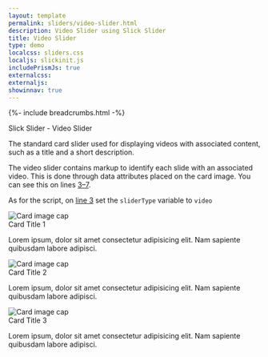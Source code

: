 ```yaml
---
layout: template
permalink: sliders/video-slider.html
description: Video Slider using Slick Slider
title: Video Slider 
type: demo
localcss: sliders.css
localjs: slickinit.js
includePrismJs: true
externalcss:
externaljs:
showinnav: true
---
```


{%- include breadcrumbs.html -%}

<div class="container">
	<div class="row">
		<div class="col">
			<span class="h3" id="sliderLabel">Slick Slider - Video Slider</span>
			<p>The standard card slider used for displaying videos with associated content, such as a title and a short description.</p>
			<p>The video slider contains markup to identify each slide with an associated video. This is done through data attributes placed on the card image. You can see this on lines <a href="#html-output">3&ndash;7</a>.</p>
			<p>As for the script, on <a href="#script-output">line 3</a> set the <code>sliderType</code> variable to <code>video</code></p>
		</div>
	</div>
	<div class="row">
		<div class="col-lg-9">
			<div class="cdc-card-slider">
				<div class="card">
					<img alt="Card image cap" class="card-img-top" src="http://i.ytimg.com/vi/7Tx4PXDW35g/mqdefault.jpg"
							data-video-id="7Tx4PXDW35g"
						data-transcript-url=""
						data-audio-url=""
						data-lowres-url="#">
					<div class="card-body">
						<div class="card-title h4 text-left">
							Card Title 1
						</div>
						<p>
							Lorem ipsum, dolor sit amet consectetur adipisicing elit. Nam sapiente quibusdam labore adipisci.
						</p>
					</div>
				</div>
				<div class="card">
					<img alt="Card image cap" class="card-img-top" src="http://i.ytimg.com/vi/K0wlPVPdywI/mqdefault.jpg"
							data-video-id="K0wlPVPdywI"
						data-transcript-url="#"
						data-audio-url="#"
						data-lowres-url="#">
					<div class="card-body">
						<div class="card-title h4 text-left">
							Card Title 2
						</div>
						<p>
							Lorem ipsum, dolor sit amet consectetur adipisicing elit. Nam sapiente quibusdam labore adipisci.
						</p>
					</div>
				</div>
				<div class="card">
					<img alt="Card image cap" class="card-img-top" src="http://i.ytimg.com/vi/RTf-KalZw6Y/mqdefault.jpg"
							data-video-id="RTf-KalZw6Y"
						data-transcript-url=""
						data-audio-url="#"
						data-lowres-url="">
					<div class="card-body">
						<div class="card-title h4 text-left">
							Card Title 3
						</div>
						<p>
							Lorem ipsum, dolor sit amet consectetur adipisicing elit. Nam sapiente quibusdam labore adipisci.
						</p>
					</div>
				</div>
			</div>
		</div>
	</div>
	<div class="row">
		<div class="col">
<pre id="html-output" data-line="3-7"><code class="language-markup line-numbers"><script type="prism-html-markup"><div class="cdc-card-slider">
	<div class="card">
		<img alt="Card image cap" class="card-img-top" src="http://i.ytimg.com/vi/7Tx4PXDW35g/mqdefault.jpg"
			data-video-id="7Tx4PXDW35g"
			data-transcript-url=""
			data-audio-url=""
			data-lowres-url="#">
		<div class="card-body">
			<div class="card-title h4 text-left">
				Card Title 1
			</div>
			<p>
				Lorem ipsum, dolor sit amet consectetur adipisicing elit. Nam sapiente quibusdam labore adipisci.
			</p>
		</div>
	</div>
</div></script></code></pre>
		</div>
	</div>
	<div class="row">
		<div class="col">
			<pre id="script-output"></pre>
		</div>
	</div>
</div>

<script id="prism-source">
window.addEventListener( 'DOMContentLoaded', function() {
	( function( $ ) {
		slickInit( '.cdc-card-slider', {
			'sliderType': 'video',
			'bodyClass': '',        
			'ariaLabel': 'Video Slider',
			'ariaLabelTarget': '',
			'responsive': [ 
				{ 'breakpoint': 1200, 'settings': { 'slidesToShow': 1, 'slidesToScroll': 1 } },         
				{ 'breakpoint': 992, 'settings': { 'slidesToShow': 1, 'slidesToScroll': 1 } },
				{ 'breakpoint': 768, 'settings': { 'slidesToShow': 1, 'slidesToScroll': 1 } },          
				{ 'breakpoint': 576, 'settings': { 'slidesToShow': 1, 'slidesToScroll': 1 } },
				{ 'breakpoint': 0, 'settings': { 'slidesToShow': 1, 'slidesToScroll': 1, 'centerPadding': '20px' } }
			]
		} );
	} )( jQuery );
} );
</script>